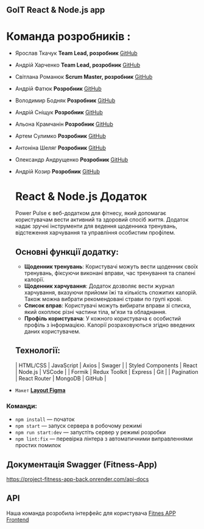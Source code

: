 ## GoIT React & Node.js app

# Команда розробників :

- Ярослав Ткачук **Team Lead, розробник**
  [GitHub](https://github.com/Tkachuk-Yaroslav)

- Андрій Харченко **Team Lead, розробник**
  [GitHub](https://github.com/khar-and)

- Світлана Романюк **Scrum Master, розробник**
  [GitHub](https://github.com/SvetlanaRomaniuk111)

- Андрій Фатюк **Розробник**
  [GitHub](https://github.com/Fatiuk)

- Володимир Бодняк **Розробник**
  [GitHub](https://github.com/VolodymyrBodniak)

- Андрій Сніщук **Розробник**
  [GitHub](https://github.com/andsnk)

- Альона Крамчанін **Розробник**
  [GitHub](https://github.com/KramchaninAlena)

- Артем Сулимко **Розробник**
  [GitHub](https://github.com/agsulimko)

- Антоніна Шеляг **Розробник**
  [GitHub](https://github.com/AnSh202302)

- Олександр Андрущенко **Розробник**
  [GitHub](https://github.com/Movash)

- Андрій Козир **Розробник**
  [GitHub](https://github.com/Andrew300189)

  # React & Node.js Додаток

  Power Pulse є веб-додатком для фітнесу, який допомагає користувачам вести активний та здоровий спосіб життя. Додаток надає зручні інструменти для ведення щоденника тренувань, відстеження харчування та управління особистим профілем.

  ## Основні функції додатку:

  - **Щоденник тренувань**: Користувачі можуть вести щоденник своїх тренувань, фіксуючи виконані вправи, час тренування та спалені калорії.
  - **Щоденник харчування**: Додаток дозволяє вести журнал харчування, вказуючи прийоми їжі та кількість спожитих калорій. Також можна вибрати рекомендовані страви по групі крові.
  - **Список вправ**: Користувачі можуть вибирати вправи зі списка, який охоплює різні частини тіла, м'язи та обладнання.
  - **Профіль користувача**: У кожного користувача є особистий профіль з інформацією. Калорії розраховуються згідно введених даних користувачем.

  ## Технології:

  | HTML/CSS | JavaScript | Axios | Swager |
  | Styled Components | React | Node.js | VSCode |
  | Formik | Redux Toolkit | Express | Git |
  | Pagination | React Router | MongoDB | GitHub |

- `Макет`
  [**Layout Figma**](https://www.figma.com/file/0xm1EIt7GWmWxWTa8xu2K5/Power-Pulse-2.0?type=design&node-id=0-1&mode=design)

### Команди:

- `npm install` &mdash; початок
- `npm start` &mdash; запуск сервера в робочому режимі
- `npm run start:dev` &mdash; запустіть сервер у режимі розробки
- `npm lint:fix` &mdash; перевірка лінтера з автоматичними виправленнями простих помилок

## Документація Swagger (Fitness-App)

https://project-fitness-app-back.onrender.com/api-docs

## API

Наша команда розробила інтерфейс для користувача [Fitnes APP Frontend](https://github.com/Tkachuk-Yaroslav/project-fitness-app)
